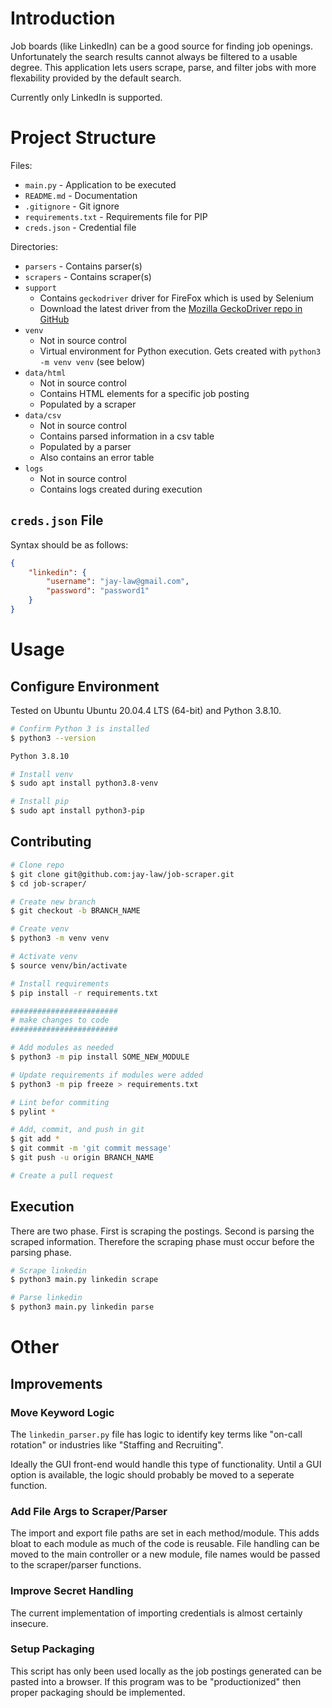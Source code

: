 # Introduction

Job boards (like LinkedIn) can be a good source for finding job openings.  Unfortunately the search results cannot always be filtered to a usable degree.  This application lets users scrape, parse, and filter jobs with more flexability provided by the default search.

Currently only LinkedIn is supported.

# Project Structure

Files:
- `main.py` - Application to be executed
- `README.md` - Documentation
- `.gitignore` - Git ignore
- `requirements.txt` - Requirements file for PIP 
- `creds.json` - Credential file 

Directories:
- `parsers` - Contains parser(s)
- `scrapers` - Contains scraper(s)
- `support` 
    - Contains `geckodriver` driver for FireFox which is used by Selenium
    - Download the latest driver from the [Mozilla GeckoDriver repo in GitHub](https://github.com/mozilla/geckodriver)
- `venv` 
    - Not in source control
    - Virtual environment for Python execution.  Gets created with `python3 -m venv venv` (see below)
- `data/html` 
    - Not in source control
    - Contains HTML elements for a specific job posting
    - Populated by a scraper
- `data/csv` 
    - Not in source control
    - Contains parsed information in a csv table
    - Populated by a parser
    - Also contains an error table
- `logs` 
    - Not in source control
    - Contains logs created during execution

## `creds.json` File

Syntax should be as follows:

```json
{
    "linkedin": {
        "username": "jay-law@gmail.com",
        "password": "password1"
    }
}
```

# Usage

## Configure Environment

Tested on Ubuntu Ubuntu 20.04.4 LTS (64-bit) and Python 3.8.10.

```bash
# Confirm Python 3 is installed
$ python3 --version

Python 3.8.10

# Install venv
$ sudo apt install python3.8-venv

# Install pip
$ sudo apt install python3-pip
```

## Contributing

```bash
# Clone repo
$ git clone git@github.com:jay-law/job-scraper.git
$ cd job-scraper/

# Create new branch
$ git checkout -b BRANCH_NAME

# Create venv
$ python3 -m venv venv

# Activate venv
$ source venv/bin/activate

# Install requirements
$ pip install -r requirements.txt

########################
# make changes to code
########################

# Add modules as needed
$ python3 -m pip install SOME_NEW_MODULE

# Update requirements if modules were added
$ python3 -m pip freeze > requirements.txt

# Lint befor commiting
$ pylint *

# Add, commit, and push in git
$ git add *
$ git commit -m 'git commit message'
$ git push -u origin BRANCH_NAME

# Create a pull request
```

## Execution

There are two phase.  First is scraping the postings.  Second is parsing the scraped information.  Therefore the scraping phase must occur before the parsing phase.

```bash
# Scrape linkedin
$ python3 main.py linkedin scrape

# Parse linkedin
$ python3 main.py linkedin parse
```

# Other

## Improvements

###  Move Keyword Logic

The `linkedin_parser.py` file has logic to identify key terms like "on-call rotation" or industries like "Staffing and Recruiting".  

Ideally the GUI front-end would handle this type of functionality.  Until a GUI option is available, the logic should probably be moved to a seperate function.

### Add File Args to Scraper/Parser

The import and export file paths are set in each method/module.  This adds bloat to each module as much of the code is reusable.  File handling can be moved to the main controller or a new module, file names would be passed to the scraper/parser functions.

### Improve Secret Handling

The current implementation of importing credentials is almost certainly insecure.

### Setup Packaging

This script has only been used locally as the job postings generated can be pasted into a browser.  If this program was to be "productionized" then proper packaging should be implemented.  